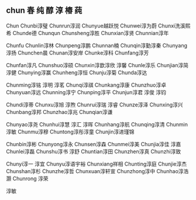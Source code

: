 chun  春 纯 醇 淳 椿 莼 
---

Chun Chunbi淳璧 Chunrun淳润 Chunyue越跃悦  Chunwei淳为蔚 Chunxi洗溪熙希 Chunde德 Chunqun Chunsheng淳胜 Chunxian淳贤 Chunnian淳年 

Chunfu Chunlin淳林 Chunpeng淳鹏 Chunnan楠 Chunqin淳勤淳秦 Chunyang淳扬 Chunchen晨 Chunan淳安岸 Chunke淳科 Chunfang淳芳  

Chunfan淳凡 Chunshuo淳硕 Chunxin淳歆淳欣 淳馨 Chunle淳乐 Chunjian淳简淳健 Chunying淳赢 Chunheng淳恒 Chunju淳菊 Chunda淳达 

Chunming淳铭 淳明 淳茗 Chunqi淳祺 Chunkang淳康 Chunzhuo淳卓 Chunyuan淳远 Chunning淳宁 Chunping淳平 Chunjun淳君 淳俊 淳钧 

Chundi淳蒂 Chunxu淳旭 淳煦 Chunrui淳瑞 淳睿 Chunze淳泽 Chunxing淳兴 Chunbang淳邦 Chunzhao淳兆 Chunqian淳谦

Chunyao淳尧 Chunhui淳慧 淳汇 淳晖  Chunhang淳航 Chunqing淳清 Chunmin淳敏 Chunmu淳穆 Chuntong淳彤淳童 Chunjin淳进瑾锦

Chunbin淳彬 Chunyong淳永 Chunsen淳森 Chunmei淳美 Chunjia淳佳 淳嘉 Chunlei淳磊 Chunshu淳书 淳舒 Chuntian淳田 Chunzhen淳真 Chunzhi淳致 

Chunyi淳一 淳宜 Chunyu淳语宇裕 Chunxiang祥相 Chunting淳庭 Chunjie淳杰 Chunshan淳杉 Chunzhe淳哲 Chunxuan淳轩宣 Chunzhong淳中 Chunhao淳浩灏 Chunrong  淳荣

淳敏
